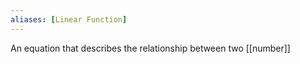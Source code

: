 ```yaml
---
aliases: [Linear Function]
---
```


An equation that describes the relationship between two [[number]]
